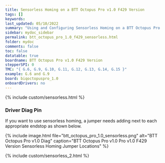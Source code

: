 ```yaml
---
title: Sensorless Homing on a BTT Octopus Pro v1.0 F429 Version
tags: []
keywords: 
last_updated: 05/10/2022
summary: "Using and Configuring Sensorless Homing on a BTT Octopus Pro v1.0 F429 Version"
sidebar: mydoc_sidebar
permalink: btt_octopus_pro_1.0_f429_sensorless.html
folder: mydoc
comments: false
toc: false
datatable: true
boardname: BTT Octopus Pro v1.0 F429 Version
stepperSPI: 0
TMC: "{ G.6, G.9, G.10, G.11, G.12, G.13, G.14, G.15 }"
example: G.6 and G.9
board: biqoctopuspro_1.0
onboardDrivers: no
---
```


{% include custom/sensorless.html %}

### Driver Diag Pin

If you want to use sensorless homing, a jumper needs adding next to each appropriate endstop as shown below.

{% include image.html file="btt_octopus_pro_1.0_sensorless.png" alt="BTT Octopus Pro v1.0 Diag" caption="BTT Octopus Pro v1.0 Pro v1.0 F429 Version Sensorless Homing Jumper Locations" %}

{% include custom/sensorless_2.html %}